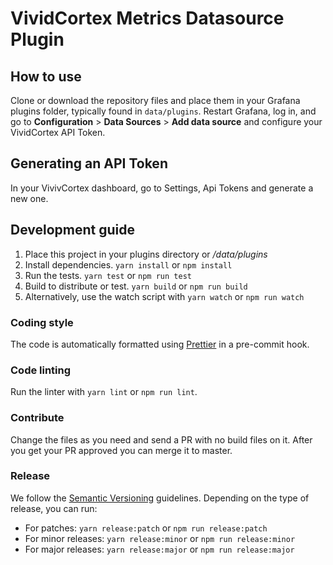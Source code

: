 # VividCortex Metrics Datasource Plugin

## How to use

Clone or download the repository files and place them in your Grafana plugins folder, typically found in `data/plugins`.
Restart Grafana, log in, and go to **Configuration** > **Data Sources** > **Add data source** and configure your VividCortex API Token.

## Generating an API Token

In your VivivCortex dashboard, go to Settings, Api Tokens and generate a new one.

## Development guide

1.  Place this project in your plugins directory or _<grafana folder>/data/plugins_
2.  Install dependencies. `yarn install` or `npm install`
3.  Run the tests. `yarn test` or `npm run test`
4.  Build to distribute or test. `yarn build` or `npm run build`
5.  Alternatively, use the watch script with `yarn watch` or `npm run watch`

### Coding style

The code is automatically formatted using [Prettier](https://prettier.io/) in a pre-commit hook.

### Code linting

Run the linter with `yarn lint` or `npm run lint`.

### Contribute

Change the files as you need and send a PR with no build files on it. After you get your PR approved
you can merge it to master.

### Release

We follow the [Semantic Versioning](https://semver.org/) guidelines. Depending on the type of release,
you can run:

* For patches: `yarn release:patch` or `npm run release:patch`
* For minor releases: `yarn release:minor` or `npm run release:minor`
* For major releases: `yarn release:major` or `npm run release:major`
